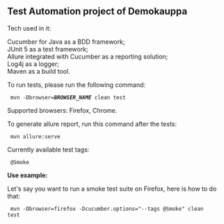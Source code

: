 <h2>Test Automation project of Demokauppa </h2>

Tech used in it:

Cucumber for Java as a BDD framework;<br> 
JUnit 5 as a test framework;<br>
Allure integrated with Cucumber as a reporting solution;<br>
Log4j as a logger;<br>
Maven as a build tool.

To run tests, please run the following command:

<code> mvn -Dbrowser=<b><i>BROWSER_NAME</i></b> clean test </code>

Supported browsers: Firefox, Chrome.

To generate allure report, run this command after the tests:

<code> mvn allure:serve </code>

Currently available test tags:

<code> @Smoke </code>

<b>Use example:</b>

Let's say you want to run a smoke test suite on Firefox, here is how to do that:

<code> mvn -Dbrowser=firefox -Dcucumber.options="--tags @Smoke" clean test </code>
